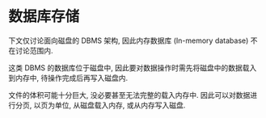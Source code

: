 # 数据库存储

下文仅讨论面向磁盘的 DBMS 架构, 因此内存数据库 (In-memory database) 不在讨论范围内.

这类 DBMS 的数据库位于磁盘中, 因此要对数据操作时需先将磁盘中的数据载入到内存中, 待操作完成后再写入磁盘内.  

文件的体积可能十分巨大, 没必要甚至无法完整的载入内存中. 因此可以对数据进行分页, 以页为单位, 从磁盘载入内存, 或从内存写入磁盘.
